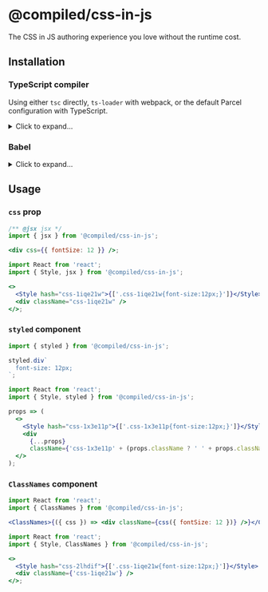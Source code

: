 # @compiled/css-in-js

The CSS in JS authoring experience you love without the runtime cost.

## Installation

### TypeScript compiler

Using either `tsc` directly,
`ts-loader` with webpack,
or the default Parcel configuration with TypeScript.

<details>
  <summary>Click to expand...</summary>

We use TypeScript transformers to control the transformation -
strong suggestion to [read the handbook](https://github.com/madou/typescript-transformer-handbook) for getting started with them.

Install `compiled` and `ttypescript`:

```sh
npm i @compiled/css-in-js
npm i @compiled/ts-transform-css-in-js
npm i ttypescript
```

> **Why do I need `ttypescript`?**
>
> Good question!
> Unfortunately TypeScript doesn't come with support out-of-the-box to add transformers.
> `ttypescript` enables you to do just that -
> it has a peer dependency on TypeScript so you can use whatever version you want.
> Read about [consuming transformers here](https://github.com/madou/typescript-transformer-handbook/blob/master/translations/en/transformer-handbook.md#consuming-transformers).

Next add the transformer to your `tsconfig.json` plugins:

```diff
{
  "compilerOptions": {
+    "plugins": [{ "transform": "@compiled/ts-transform-css-in-js" }]
  }
}
```

Then it's just a matter of modifying what you're using to compile your code.

#### TypeScript CLI

Using `tsc` directly?
Just switch it out for `ttsc` -
the `ttypescript` equivalent.

```diff
-tsc
+ttsc
```

#### Webpack

Using Webpack?
Add `ttypescript` as the compiler.

```diff
{
  loader: require.resolve('ts-loader'),
  options: {
+    compiler: 'ttypescript',
  },
},
```

#### Parcel

Using Parcel?
Just install the `ttypescript` plugin and you're done!

```sh
npm i parcel-plugin-ttypescript --save-dev
```

</details>

### Babel

<details>
  <summary>Click to expand...</summary>

```
npm i @compiled/css-in-js
npm i @compiled/babel-plugin-css-in-js
```

Then add the plugin to your [Babel config](https://babeljs.io/docs/en/config-files):

```
{
  "plugins": ["@compiled/babel-plugin-css-in-js"]
}
```

</details>

## Usage

### `css` prop

```jsx
/** @jsx jsx */
import { jsx } from '@compiled/css-in-js';

<div css={{ fontSize: 12 }} />;
```

```jsx
import React from 'react';
import { Style, jsx } from '@compiled/css-in-js';

<>
  <Style hash="css-1iqe21w">{['.css-1iqe21w{font-size:12px;}']}</Style>
  <div className="css-1iqe21w" />
</>;
```

### `styled` component

```jsx
import { styled } from '@compiled/css-in-js';

styled.div`
  font-size: 12px;
`;
```

```jsx
import React from 'react';
import { Style, styled } from '@compiled/css-in-js';

props => (
  <>
    <Style hash="css-1x3e11p">{['.css-1x3e11p{font-size:12px;}']}</Style>
    <div
      {...props}
      className={'css-1x3e11p' + (props.className ? ' ' + props.className : '')}></div>
  </>
);
```

### `ClassNames` component

```jsx
import React from 'react';
import { ClassNames } from '@compiled/css-in-js';

<ClassNames>{({ css }) => <div className={css({ fontSize: 12 })} />}</ClassNames>;
```

```jsx
import React from 'react';
import { Style, ClassNames } from '@compiled/css-in-js';

<>
  <Style hash="css-2lhdif">{['.css-1iqe21w{font-size:12px;}']}</Style>
  <div className={'css-1iqe21w'} />
</>;
```
